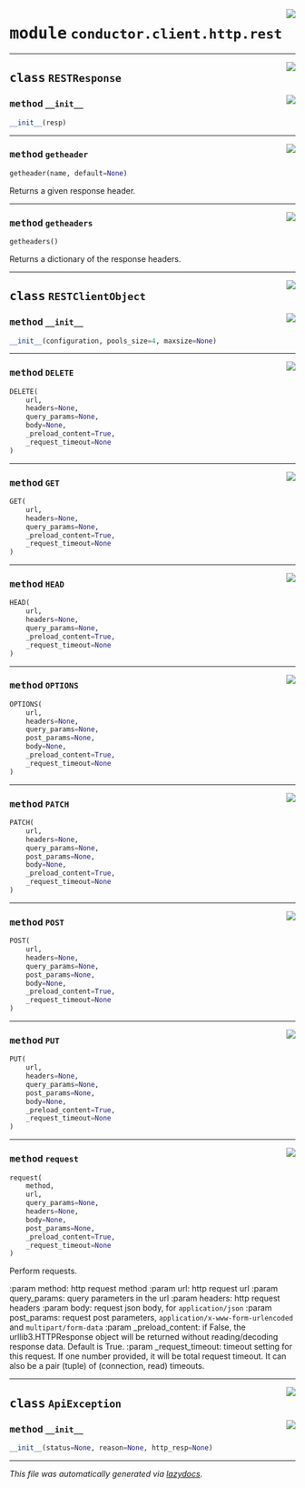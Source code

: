 <!-- markdownlint-disable -->

<a href="../src/conductor/client/http/rest.py#L0"><img align="right" style="float:right;" src="https://img.shields.io/badge/-source-cccccc?style=flat-square"></a>

# <kbd>module</kbd> `conductor.client.http.rest`






---

<a href="../src/conductor/client/http/rest.py#L19"><img align="right" style="float:right;" src="https://img.shields.io/badge/-source-cccccc?style=flat-square"></a>

## <kbd>class</kbd> `RESTResponse`




<a href="../src/conductor/client/http/rest.py#L21"><img align="right" style="float:right;" src="https://img.shields.io/badge/-source-cccccc?style=flat-square"></a>

### <kbd>method</kbd> `__init__`

```python
__init__(resp)
```








---

<a href="../src/conductor/client/http/rest.py#L31"><img align="right" style="float:right;" src="https://img.shields.io/badge/-source-cccccc?style=flat-square"></a>

### <kbd>method</kbd> `getheader`

```python
getheader(name, default=None)
```

Returns a given response header. 

---

<a href="../src/conductor/client/http/rest.py#L27"><img align="right" style="float:right;" src="https://img.shields.io/badge/-source-cccccc?style=flat-square"></a>

### <kbd>method</kbd> `getheaders`

```python
getheaders()
```

Returns a dictionary of the response headers. 


---

<a href="../src/conductor/client/http/rest.py#L36"><img align="right" style="float:right;" src="https://img.shields.io/badge/-source-cccccc?style=flat-square"></a>

## <kbd>class</kbd> `RESTClientObject`




<a href="../src/conductor/client/http/rest.py#L38"><img align="right" style="float:right;" src="https://img.shields.io/badge/-source-cccccc?style=flat-square"></a>

### <kbd>method</kbd> `__init__`

```python
__init__(configuration, pools_size=4, maxsize=None)
```








---

<a href="../src/conductor/client/http/rest.py#L236"><img align="right" style="float:right;" src="https://img.shields.io/badge/-source-cccccc?style=flat-square"></a>

### <kbd>method</kbd> `DELETE`

```python
DELETE(
    url,
    headers=None,
    query_params=None,
    body=None,
    _preload_content=True,
    _request_timeout=None
)
```





---

<a href="../src/conductor/client/http/rest.py#L210"><img align="right" style="float:right;" src="https://img.shields.io/badge/-source-cccccc?style=flat-square"></a>

### <kbd>method</kbd> `GET`

```python
GET(
    url,
    headers=None,
    query_params=None,
    _preload_content=True,
    _request_timeout=None
)
```





---

<a href="../src/conductor/client/http/rest.py#L218"><img align="right" style="float:right;" src="https://img.shields.io/badge/-source-cccccc?style=flat-square"></a>

### <kbd>method</kbd> `HEAD`

```python
HEAD(
    url,
    headers=None,
    query_params=None,
    _preload_content=True,
    _request_timeout=None
)
```





---

<a href="../src/conductor/client/http/rest.py#L226"><img align="right" style="float:right;" src="https://img.shields.io/badge/-source-cccccc?style=flat-square"></a>

### <kbd>method</kbd> `OPTIONS`

```python
OPTIONS(
    url,
    headers=None,
    query_params=None,
    post_params=None,
    body=None,
    _preload_content=True,
    _request_timeout=None
)
```





---

<a href="../src/conductor/client/http/rest.py#L265"><img align="right" style="float:right;" src="https://img.shields.io/badge/-source-cccccc?style=flat-square"></a>

### <kbd>method</kbd> `PATCH`

```python
PATCH(
    url,
    headers=None,
    query_params=None,
    post_params=None,
    body=None,
    _preload_content=True,
    _request_timeout=None
)
```





---

<a href="../src/conductor/client/http/rest.py#L245"><img align="right" style="float:right;" src="https://img.shields.io/badge/-source-cccccc?style=flat-square"></a>

### <kbd>method</kbd> `POST`

```python
POST(
    url,
    headers=None,
    query_params=None,
    post_params=None,
    body=None,
    _preload_content=True,
    _request_timeout=None
)
```





---

<a href="../src/conductor/client/http/rest.py#L255"><img align="right" style="float:right;" src="https://img.shields.io/badge/-source-cccccc?style=flat-square"></a>

### <kbd>method</kbd> `PUT`

```python
PUT(
    url,
    headers=None,
    query_params=None,
    post_params=None,
    body=None,
    _preload_content=True,
    _request_timeout=None
)
```





---

<a href="../src/conductor/client/http/rest.py#L91"><img align="right" style="float:right;" src="https://img.shields.io/badge/-source-cccccc?style=flat-square"></a>

### <kbd>method</kbd> `request`

```python
request(
    method,
    url,
    query_params=None,
    headers=None,
    body=None,
    post_params=None,
    _preload_content=True,
    _request_timeout=None
)
```

Perform requests. 

:param method: http request method :param url: http request url :param query_params: query parameters in the url :param headers: http request headers :param body: request json body, for `application/json` :param post_params: request post parameters,  `application/x-www-form-urlencoded`  and `multipart/form-data` :param _preload_content: if False, the urllib3.HTTPResponse object will  be returned without reading/decoding response  data. Default is True. :param _request_timeout: timeout setting for this request. If one  number provided, it will be total request  timeout. It can also be a pair (tuple) of  (connection, read) timeouts. 


---

<a href="../src/conductor/client/http/rest.py#L276"><img align="right" style="float:right;" src="https://img.shields.io/badge/-source-cccccc?style=flat-square"></a>

## <kbd>class</kbd> `ApiException`




<a href="../src/conductor/client/http/rest.py#L278"><img align="right" style="float:right;" src="https://img.shields.io/badge/-source-cccccc?style=flat-square"></a>

### <kbd>method</kbd> `__init__`

```python
__init__(status=None, reason=None, http_resp=None)
```











---

_This file was automatically generated via [lazydocs](https://github.com/ml-tooling/lazydocs)._
